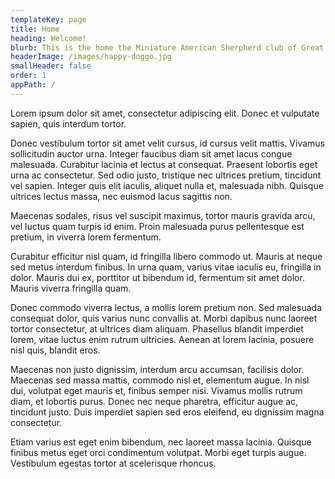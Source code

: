 ```yaml
---
templateKey: page
title: Home
heading: Welcome!
blurb: This is the home the Miniature American Sherpherd club of Great Britain.
headerImage: /images/happy-doggo.jpg
smallHeader: false
order: 1
appPath: /
---
```


Lorem ipsum dolor sit amet, consectetur adipiscing elit. Donec et vulputate sapien, quis interdum tortor.

Donec vestibulum tortor sit amet velit cursus, id cursus velit mattis. Vivamus sollicitudin auctor urna. Integer faucibus diam sit amet lacus congue malesuada. Curabitur lacinia et lectus at consequat. Praesent lobortis eget urna ac consectetur. Sed odio justo, tristique nec ultrices pretium, tincidunt vel sapien. Integer quis elit iaculis, aliquet nulla et, malesuada nibh. Quisque ultrices lectus massa, nec euismod lacus sagittis non.

Maecenas sodales, risus vel suscipit maximus, tortor mauris gravida arcu, vel luctus quam turpis id enim. Proin malesuada purus pellentesque est pretium, in viverra lorem fermentum.

Curabitur efficitur nisl quam, id fringilla libero commodo ut. Mauris at neque sed metus interdum finibus. In urna quam, varius vitae iaculis eu, fringilla in dolor. Mauris dui ex, porttitor ut bibendum id, fermentum sit amet dolor. Mauris viverra fringilla quam.

Donec commodo viverra lectus, a mollis lorem pretium non. Sed malesuada consequat dolor, quis varius nunc convallis at. Morbi dapibus nunc laoreet tortor consectetur, at ultrices diam aliquam. Phasellus blandit imperdiet lorem, vitae luctus enim rutrum ultricies. Aenean at lorem lacinia, posuere nisl quis, blandit eros.

Maecenas non justo dignissim, interdum arcu accumsan, facilisis dolor. Maecenas sed massa mattis, commodo nisl et, elementum augue. In nisl dui, volutpat eget mauris et, finibus semper nisi. Vivamus mollis rutrum diam, et lobortis purus. Donec nec neque pharetra, efficitur augue ac, tincidunt justo. Duis imperdiet sapien sed eros eleifend, eu dignissim magna consectetur.

Etiam varius est eget enim bibendum, nec laoreet massa lacinia. Quisque finibus metus eget orci condimentum volutpat. Morbi eget turpis augue. Vestibulum egestas tortor at scelerisque rhoncus.
